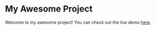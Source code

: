 # My Awesome Project

Welcome to my awesome project! You can check out the live demo [here](https://expense-tracker-cb8f3.firebaseapp.com/).
